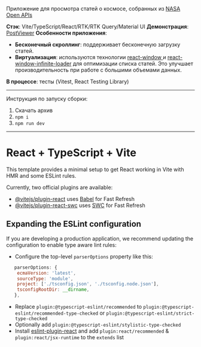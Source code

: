 Приложение для просмотра статей о космосе, собранных из [NASA Open APIs](https://api.nasa.gov/)

**Стэк**: Vite/TypeScript/React/RTK/RTK Query/Material UI
**Демонстрация**: [PostViewer](https://post-viewer-six.vercel.app)
**Особенности приложения**:
- **Бесконечный скроллинг**: поддерживает бесконечную загрузку статей.
- **Виртуализация**: используются технологии [react-window ](https://github.com/bvaughn/react-window) и [react-window-infinite-loader](https://www.npmjs.com/package/react-window-infinite-loader) для оптимизации списка статей. Это улучшает производительность при работе с большими объемами данных.

**В процессе**: тесты (Vitest, React Testing Library)

---

Инструкция по запуску сборки:

1. Скачать архив
2. `npm i`
3. `npm run dev`

---

# React + TypeScript + Vite

This template provides a minimal setup to get React working in Vite with HMR and some ESLint rules.

Currently, two official plugins are available:

- [@vitejs/plugin-react](https://github.com/vitejs/vite-plugin-react/blob/main/packages/plugin-react/README.md) uses [Babel](https://babeljs.io/) for Fast Refresh
- [@vitejs/plugin-react-swc](https://github.com/vitejs/vite-plugin-react-swc) uses [SWC](https://swc.rs/) for Fast Refresh

## Expanding the ESLint configuration

If you are developing a production application, we recommend updating the configuration to enable type aware lint rules:

- Configure the top-level `parserOptions` property like this:

```js
   parserOptions: {
    ecmaVersion: 'latest',
    sourceType: 'module',
    project: ['./tsconfig.json', './tsconfig.node.json'],
    tsconfigRootDir: __dirname,
   },
```

- Replace `plugin:@typescript-eslint/recommended` to `plugin:@typescript-eslint/recommended-type-checked` or `plugin:@typescript-eslint/strict-type-checked`
- Optionally add `plugin:@typescript-eslint/stylistic-type-checked`
- Install [eslint-plugin-react](https://github.com/jsx-eslint/eslint-plugin-react) and add `plugin:react/recommended` & `plugin:react/jsx-runtime` to the `extends` list
